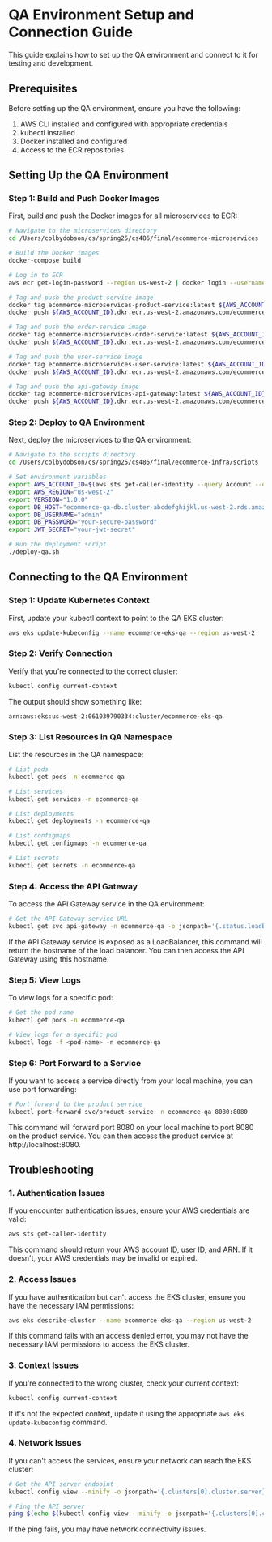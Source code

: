 # QA Environment Setup and Connection Guide

This guide explains how to set up the QA environment and connect to it for testing and development.

## Prerequisites

Before setting up the QA environment, ensure you have the following:

1. AWS CLI installed and configured with appropriate credentials
2. kubectl installed
3. Docker installed and configured
4. Access to the ECR repositories

## Setting Up the QA Environment

### Step 1: Build and Push Docker Images

First, build and push the Docker images for all microservices to ECR:

```bash
# Navigate to the microservices directory
cd /Users/colbydobson/cs/spring25/cs486/final/ecommerce-microservices

# Build the Docker images
docker-compose build

# Log in to ECR
aws ecr get-login-password --region us-west-2 | docker login --username AWS --password-stdin ${AWS_ACCOUNT_ID}.dkr.ecr.us-west-2.amazonaws.com

# Tag and push the product-service image
docker tag ecommerce-microservices-product-service:latest ${AWS_ACCOUNT_ID}.dkr.ecr.us-west-2.amazonaws.com/ecommerce-qa/product-service:1.0.0
docker push ${AWS_ACCOUNT_ID}.dkr.ecr.us-west-2.amazonaws.com/ecommerce-qa/product-service:1.0.0

# Tag and push the order-service image
docker tag ecommerce-microservices-order-service:latest ${AWS_ACCOUNT_ID}.dkr.ecr.us-west-2.amazonaws.com/ecommerce-qa/order-service:1.0.0
docker push ${AWS_ACCOUNT_ID}.dkr.ecr.us-west-2.amazonaws.com/ecommerce-qa/order-service:1.0.0

# Tag and push the user-service image
docker tag ecommerce-microservices-user-service:latest ${AWS_ACCOUNT_ID}.dkr.ecr.us-west-2.amazonaws.com/ecommerce-qa/user-service:1.0.0
docker push ${AWS_ACCOUNT_ID}.dkr.ecr.us-west-2.amazonaws.com/ecommerce-qa/user-service:1.0.0

# Tag and push the api-gateway image
docker tag ecommerce-microservices-api-gateway:latest ${AWS_ACCOUNT_ID}.dkr.ecr.us-west-2.amazonaws.com/ecommerce-qa/api-gateway:1.0.0
docker push ${AWS_ACCOUNT_ID}.dkr.ecr.us-west-2.amazonaws.com/ecommerce-qa/api-gateway:1.0.0
```

### Step 2: Deploy to QA Environment

Next, deploy the microservices to the QA environment:

```bash
# Navigate to the scripts directory
cd /Users/colbydobson/cs/spring25/cs486/final/ecommerce-infra/scripts

# Set environment variables
export AWS_ACCOUNT_ID=$(aws sts get-caller-identity --query Account --output text)
export AWS_REGION="us-west-2"
export VERSION="1.0.0"
export DB_HOST="ecommerce-qa-db.cluster-abcdefghijkl.us-west-2.rds.amazonaws.com"
export DB_USERNAME="admin"
export DB_PASSWORD="your-secure-password"
export JWT_SECRET="your-jwt-secret"

# Run the deployment script
./deploy-qa.sh
```

## Connecting to the QA Environment

### Step 1: Update Kubernetes Context

First, update your kubectl context to point to the QA EKS cluster:

```bash
aws eks update-kubeconfig --name ecommerce-eks-qa --region us-west-2
```

### Step 2: Verify Connection

Verify that you're connected to the correct cluster:

```bash
kubectl config current-context
```

The output should show something like:

```
arn:aws:eks:us-west-2:061039790334:cluster/ecommerce-eks-qa
```

### Step 3: List Resources in QA Namespace

List the resources in the QA namespace:

```bash
# List pods
kubectl get pods -n ecommerce-qa

# List services
kubectl get services -n ecommerce-qa

# List deployments
kubectl get deployments -n ecommerce-qa

# List configmaps
kubectl get configmaps -n ecommerce-qa

# List secrets
kubectl get secrets -n ecommerce-qa
```

### Step 4: Access the API Gateway

To access the API Gateway service in the QA environment:

```bash
# Get the API Gateway service URL
kubectl get svc api-gateway -n ecommerce-qa -o jsonpath='{.status.loadBalancer.ingress[0].hostname}'
```

If the API Gateway service is exposed as a LoadBalancer, this command will return the hostname of the load balancer. You can then access the API Gateway using this hostname.

### Step 5: View Logs

To view logs for a specific pod:

```bash
# Get the pod name
kubectl get pods -n ecommerce-qa

# View logs for a specific pod
kubectl logs -f <pod-name> -n ecommerce-qa
```

### Step 6: Port Forward to a Service

If you want to access a service directly from your local machine, you can use port forwarding:

```bash
# Port forward to the product service
kubectl port-forward svc/product-service -n ecommerce-qa 8080:8080
```

This command will forward port 8080 on your local machine to port 8080 on the product service. You can then access the product service at http://localhost:8080.

## Troubleshooting

### 1. Authentication Issues

If you encounter authentication issues, ensure your AWS credentials are valid:

```bash
aws sts get-caller-identity
```

This command should return your AWS account ID, user ID, and ARN. If it doesn't, your AWS credentials may be invalid or expired.

### 2. Access Issues

If you have authentication but can't access the EKS cluster, ensure you have the necessary IAM permissions:

```bash
aws eks describe-cluster --name ecommerce-eks-qa --region us-west-2
```

If this command fails with an access denied error, you may not have the necessary IAM permissions to access the EKS cluster.

### 3. Context Issues

If you're connected to the wrong cluster, check your current context:

```bash
kubectl config current-context
```

If it's not the expected context, update it using the appropriate `aws eks update-kubeconfig` command.

### 4. Network Issues

If you can't access the services, ensure your network can reach the EKS cluster:

```bash
# Get the API server endpoint
kubectl config view --minify -o jsonpath='{.clusters[0].cluster.server}'

# Ping the API server
ping $(echo $(kubectl config view --minify -o jsonpath='{.clusters[0].cluster.server}') | sed 's/https:\/\///')
```

If the ping fails, you may have network connectivity issues.
